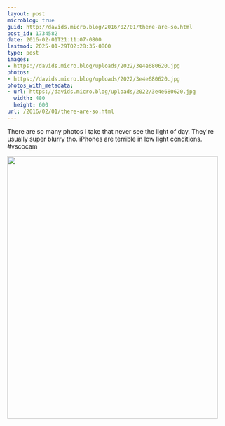 ```yaml
---
layout: post
microblog: true
guid: http://davids.micro.blog/2016/02/01/there-are-so.html
post_id: 1734582
date: 2016-02-01T21:11:07-0800
lastmod: 2025-01-29T02:28:35-0800
type: post
images:
- https://davids.micro.blog/uploads/2022/3e4e680620.jpg
photos:
- https://davids.micro.blog/uploads/2022/3e4e680620.jpg
photos_with_metadata:
- url: https://davids.micro.blog/uploads/2022/3e4e680620.jpg
  width: 480
  height: 600
url: /2016/02/01/there-are-so.html
---
```

There are so many photos I take that never see the light of day. They're usually super blurry tho. iPhones are terrible in low light conditions. #vscocam

<img src="/uploads/2022/3e4e680620.jpg" width="480" height="600" alt="">
